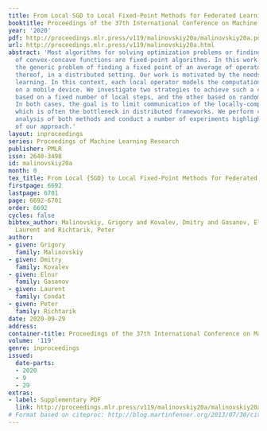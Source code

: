 ```yaml
---
title: From Local SGD to Local Fixed-Point Methods for Federated Learning
booktitle: Proceedings of the 37th International Conference on Machine Learning
year: '2020'
pdf: http://proceedings.mlr.press/v119/malinovskiy20a/malinovskiy20a.pdf
url: http://proceedings.mlr.press/v119/malinovskiy20a.html
abstract: 'Most algorithms for solving optimization problems or finding saddle points
  of convex-concave functions are fixed-point algorithms. In this work we consider
  the generic problem of finding a fixed point of an average of operators, or an approximation
  thereof, in a distributed setting. Our work is motivated by the needs of federated
  learning. In this context, each local operator models the computations done locally
  on a mobile device. We investigate two strategies to achieve such a consensus: one
  based on a fixed number of local steps, and the other based on randomized computations.
  In both cases, the goal is to limit communication of the locally-computed variables,
  which is often the bottleneck in distributed frameworks. We perform convergence
  analysis of both methods and conduct a number of experiments highlighting the benefits
  of our approach.'
layout: inproceedings
series: Proceedings of Machine Learning Research
publisher: PMLR
issn: 2640-3498
id: malinovskiy20a
month: 0
tex_title: From Local {SGD} to Local Fixed-Point Methods for Federated Learning
firstpage: 6692
lastpage: 6701
page: 6692-6701
order: 6692
cycles: false
bibtex_author: Malinovskiy, Grigory and Kovalev, Dmitry and Gasanov, Elnur and Condat,
  Laurent and Richtarik, Peter
author:
- given: Grigory
  family: Malinovskiy
- given: Dmitry
  family: Kovalev
- given: Elnur
  family: Gasanov
- given: Laurent
  family: Condat
- given: Peter
  family: Richtarik
date: 2020-09-29
address: 
container-title: Proceedings of the 37th International Conference on Machine Learning
volume: '119'
genre: inproceedings
issued:
  date-parts:
  - 2020
  - 9
  - 29
extras:
- label: Supplementary PDF
  link: http://proceedings.mlr.press/v119/malinovskiy20a/malinovskiy20a-supp.pdf
# Format based on citeproc: http://blog.martinfenner.org/2013/07/30/citeproc-yaml-for-bibliographies/
---
```

